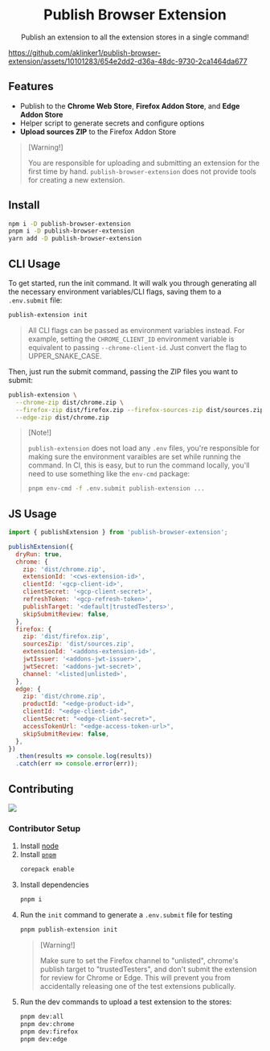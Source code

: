 <h1 align="center">Publish Browser Extension</h1>
<p align="center">Publish an extension to all the extension stores in a single command!</p>

https://github.com/aklinker1/publish-browser-extension/assets/10101283/654e2dd2-d36a-48dc-9730-2ca1464da677

## Features

- Publish to the **Chrome Web Store**, **Firefox Addon Store**, and **Edge Addon Store**
- Helper script to generate secrets and configure options
- **Upload sources ZIP** to the Firefox Addon Store

> [Warning!]
>
> You are responsible for uploading and submitting an extension for the first time by hand. `publish-browser-extension` does not provide tools for creating a new extension.

## Install

```sh
npm i -D publish-browser-extension
pnpm i -D publish-browser-extension
yarn add -D publish-browser-extension
```

## CLI Usage

To get started, run the init command. It will walk you through generating all the necessary environment variables/CLI flags, saving them to a `.env.submit` file:

```sh
publish-extension init
```

> All CLI flags can be passed as environment variables instead. For example, setting the `CHROME_CLIENT_ID` environment variable is equivalent to passing `--chrome-client-id`. Just convert the flag to UPPER_SNAKE_CASE.

Then, just run the submit command, passing the ZIP files you want to submit:

```sh
publish-extension \
  --chrome-zip dist/chrome.zip \
  --firefox-zip dist/firefox.zip --firefox-sources-zip dist/sources.zip \
  --edge-zip dist/chrome.zip
```

> [Note!]
>
> `publish-extension` does not load any `.env` files, you're responsible for making sure the environment varaibles are set while running the command. In CI, this is easy, but to run the command locally, you'll need to use something like the `env-cmd` package:
>
> ```sh
> pnpm env-cmd -f .env.submit publish-extension ...
> ```

## JS Usage

<!-- prettier-ignore -->
```js
import { publishExtension } from 'publish-browser-extension';

publishExtension({
  dryRun: true,
  chrome: {
    zip: 'dist/chrome.zip',
    extensionId: '<cws-extension-id>',
    clientId: '<gcp-client-id>',
    clientSecret: '<gcp-client-secret>',
    refreshToken: '<gcp-refresh-token>',
    publishTarget: '<default|trustedTesters>',
    skipSubmitReview: false,
  },
  firefox: {
    zip: 'dist/firefox.zip',
    sourcesZip: 'dist/sources.zip',
    extensionId: '<addons-extension-id>',
    jwtIssuer: '<addons-jwt-issuer>',
    jwtSecret: '<addons-jwt-secret>',
    channel: '<listed|unlisted>',
  },
  edge: {
    zip: 'dist/chrome.zip',
    productId: "<edge-product-id>",
    clientId: "<edge-client-id>",
    clientSecret: "<edge-client-secret>",
    accessTokenUrl: "<edge-access-token-url>",
    skipSubmitReview: false,
  },
})
  .then(results => console.log(results))
  .catch(err => console.error(err));
```

## Contributing

<a href="https://github.com/aklinker1/publish-browser-extension/graphs/contributors">
  <img src="https://contrib.rocks/image?repo=aklinker1/publish-browser-extension" />
</a>

### Contributor Setup

1. Install [node](https://nodejs.org)
2. Install [`pnpm`](https://pnpm.io/)
   ```sh
   corepack enable
   ```
3. Install dependencies
   ```sh
   pnpm i
   ```
4. Run the `init` command to generate a `.env.submit` file for testing
   ```sh
   pnpm publish-extension init
   ```
   > [Warning!]
   >
   > Make sure to set the Firefox channel to "unlisted", chrome's publish target to "trustedTesters", and don't submit the extension for review for Chrome or Edge. This will prevent you from accidentally releasing one of the test extensions publically.
5. Run the dev commands to upload a test extension to the stores:
   ```sh
   pnpm dev:all
   pnpm dev:chrome
   pnpm dev:firefox
   pnpm dev:edge
   ```
